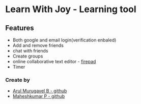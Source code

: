 # Learn With Joy - Learning tool

## Features
  * Both google and email login(verification enbaled)
  * Add and remove friends
  * chat with friends
  * Create groups
  * online collaborative text editor - [firepad](https://firepad.io/)
  * Timer 

### Create by
* [Arul Murugavel B - github](https://github.com/bloodbrother/)
* [Maheshkumar P - github](https://github.com/Maheshkumar-novice/)
